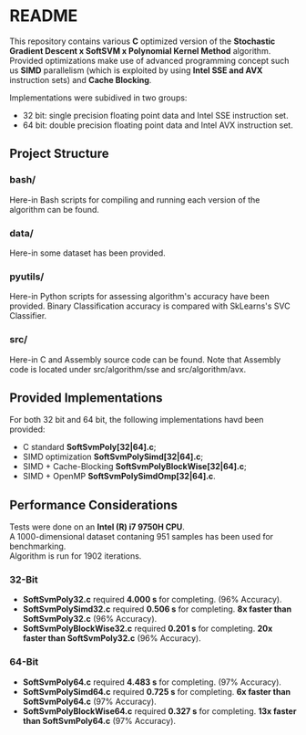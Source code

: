 # README #

This repository contains various **C** optimized version of the **Stochastic Gradient Descent x SoftSVM x Polynomial Kernel Method** algorithm.  
Provided optimizations make use of advanced programming concept such us **SIMD** parallelism (which is exploited by using **Intel SSE and AVX** instruction sets) and **Cache Blocking**.  
       
Implementations were subidived in two groups:
* 32 bit: single precision floating point data and Intel SSE instruction set.   
* 64 bit: double precision floating point data and Intel AVX instruction set.   


## Project Structure ##

### bash/ ###
Here-in Bash scripts for compiling and running each version of the algorithm can be found.  

### data/ ###
Here-in some dataset has been provided.   

### pyutils/ ###
Here-in Python scripts for assessing algorithm's accuracy have been provided. Binary Classification accuracy is compared with SkLearns's SVC Classifier.   

### src/ ###
Here-in C and Assembly source code can be found. Note that Assembly code is located under src/algorithm/sse and src/algorithm/avx.  

## Provided Implementations ##
For both 32 bit and 64 bit, the following implementations havd been provided:
* C standard **SoftSvmPoly\[32|64\].c**;
* SIMD optimization **SoftSvmPolySimd\[32|64\].c**;
* SIMD + Cache-Blocking **SoftSvmPolyBlockWise\[32|64\].c**;
* SIMD + OpenMP **SoftSvmPolySimdOmp\[32|64\].c**.   

## Performance Considerations ##

Tests were done on an **Intel (R) i7 9750H CPU**.   
A 1000-dimensional dataset contaning 951 samples has been used for benchmarking.   
Algorithm is run for 1902 iterations.  

### 32-Bit ###
* **SoftSvmPoly32.c** required **4.000 s** for completing. (96% Accuracy).   
* **SoftSvmPolySimd32.c** required **0.506 s** for completing. **8x faster than SoftSvmPoly32.c** (96% Accuracy).   
* **SoftSvmPolyBlockWise32.c** required **0.201 s** for completing. **20x faster than SoftSvmPoly32.c** (96% Accuracy).   


### 64-Bit ###
* **SoftSvmPoly64.c** required **4.483 s** for completing. (97% Accuracy).  
* **SoftSvmPolySimd64.c** required **0.725 s** for completing. **6x faster than SoftSvmPoly64.c** (97% Accuracy).   
* **SoftSvmPolyBlockWise64.c** required **0.327 s** for completing. **13x faster than SoftSvmPoly64.c** (97% Accuracy).   
